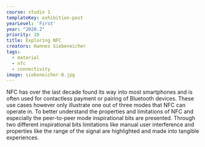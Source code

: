 ```yaml
---
course: studio 1
templateKey: exhibition-post
yearLevel: 'First'
year: "2020.2"
priority: 10
title: Exploring NFC
creators: Hannes Siebeneicher
tags:
  - material
  - nfc
  - connectivity
image: siebeneicher-0.jpg
---
```


NFC has over the last decade found its way into most smartphones and is often used for contactless payment or pairing of Bluetooth devices. These use cases however only illustrate one out of three modes that NFC can operate in. To better understand the properties and limitations of NFC and especially the peer-to-peer mode inspirational bits are presented. Through two different inspirational bits limitations like manual user interference and properties like the range of the signal are highlighted and made into tangible experiences.
